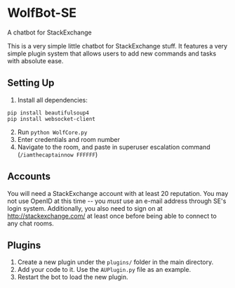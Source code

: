 # WolfBot-SE
A chatbot for StackExchange

This is a very simple little chatbot for StackExchange stuff. It features a very simple plugin system that allows users to add new commands and tasks with absolute ease.

## Setting Up

1. Install all dependencies:

```
pip install beautifulsoup4
pip install websocket-client
```    
    
2. Run `python WolfCore.py`
3. Enter credentials and room number
4. Navigate to the room, and paste in superuser escalation command (`/iamthecaptainnow FFFFFF`)

## Accounts

You will need a StackExchange account with at least 20 reputation. You may not use OpenID at this time -- you *must* use an e-mail address through SE's login system. Additionally, you also need to sign on at http://stackexchange.com/ at least once before being able to connect to any chat rooms.

## Plugins

1. Create a new plugin under the `plugins/` folder in the main directory.
2. Add your code to it. Use the `AUPlugin.py` file as an example.
3. Restart the bot to load the new plugin.
